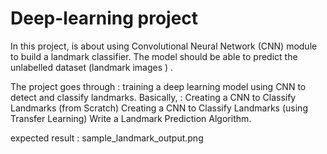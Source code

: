 # Deep-learning project
In this project, is about using Convolutional Neural Network (CNN) module to build a landmark classifier. The model should  be able to predict the unlabelled dataset (landmark images ) .

The project goes through :
training a deep learning model using CNN to detect and classify landmarks. Basically, : Creating a CNN to Classify Landmarks (from Scratch) Creating a CNN to Classify Landmarks (using Transfer Learning) Write a Landmark Prediction Algorithm.

expected result :
sample_landmark_output.png


